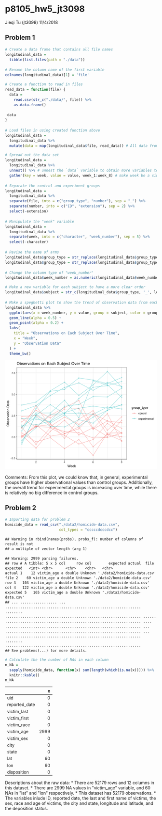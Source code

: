 p8105\_hw5\_jt3098
================
Jieqi Tu (jt3098)
11/4/2018

Problem 1
---------

``` r
# Create a data frame that contains all file names
longitudinal_data = 
  tibble(list.files(path = "./data"))

# Rename the column name of the first variable
colnames(longitudinal_data)[1] = 'file'
```

``` r
# Create a function to read in files
read_data = function(file) {
  data = 
    read.csv(str_c("./data/", file)) %>%
    as.data.frame()
  
 data
}

# Load files in using created function above
longitudinal_data =
  longitudinal_data %>%
  mutate(data = map(longitudinal_data$file, read_data)) # All data from one file are nested in one variable called "data"
```

``` r
# Spread out the data set
longitudinal_data = 
  longitudinal_data %>%
  unnest() %>% # unnest the `data` variable to obtain more variables to store the data
  gather(key = week, value = value, week_1:week_8) # make week be a single variable

# Separate the control and experiment groups
longitudinal_data = 
  longitudinal_data %>%
  separate(file, into = c("group_type", "number"), sep = "_") %>%
  separate(number, into = c("ID", "extension"), sep = 2) %>%
  select(-extension)

# Manipulate the "week" variable
longitudinal_data = 
  longitudinal_data %>%
  separate(week, into = c("character", "week_number"), sep = 5) %>%
  select(-character)

# Revise the name of arms
longitudinal_data$group_type = str_replace(longitudinal_data$group_type, "con", "control")
longitudinal_data$group_type = str_replace(longitudinal_data$group_type, "exp", "experimental")

# Change the column type of "week_number"
longitudinal_data$week_number = as.numeric(longitudinal_data$week_number)
```

``` r
# Make a new variable for each subject to have a more clear order
longitudinal_data$subject = str_c(longitudinal_data$group_type, '_', longitudinal_data$ID)

# Make a speghetti plot to show the trend of observation data from each arm
longitudinal_data %>%
  ggplot(aes(x = week_number, y = value, group = subject, color = group_type)) +
  geom_line(alpha = 0.5) + 
  geom_point(alpha = 0.2) +
  labs(
    title = "Observations on Each Subject Over Time",
    x = "Week",
    y = "Observation Data"
  ) +
  theme_bw()
```

![](p8105_hw5_jt3098_files/figure-markdown_github/speghetti%20plot%20for%20problem%201-1.png)

Comments: From this plot, we could know that, in general, experimental groups have higher observational values than control groups. Additionally, the overall trend for experimental groups is increasing over time, while there is relatively no big difference in control groups.

Problem 2
---------

``` r
# Importing data for problem 2
homicide_data = read_csv("./data2/homicide-data.csv",
                         col_types = "cccccdcccdcc")
```

    ## Warning in rbind(names(probs), probs_f): number of columns of result is not
    ## a multiple of vector length (arg 1)

    ## Warning: 2999 parsing failures.
    ## row # A tibble: 5 x 5 col     row col        expected actual  file                        expected   <int> <chr>      <chr>    <chr>   <chr>                       actual 1    12 victim_age a double Unknown './data2/homicide-data.csv' file 2    60 victim_age a double Unknown './data2/homicide-data.csv' row 3   103 victim_age a double Unknown './data2/homicide-data.csv' col 4   122 victim_age a double Unknown './data2/homicide-data.csv' expected 5   165 victim_age a double Unknown './data2/homicide-data.csv'
    ## ... ................. ... ............................................................... ........ ............................................................... ...... ............................................................... .... ............................................................... ... ............................................................... ... ............................................................... ........ ...............................................................
    ## See problems(...) for more details.

``` r
# Calculate the the number of NAs in each column 
n_NA = 
  sapply(homicide_data, function(x) sum(length(which(is.na(x))))) %>%
  knitr::kable()
n_NA
```

|                |     x|
|----------------|-----:|
| uid            |     0|
| reported\_date |     0|
| victim\_last   |     0|
| victim\_first  |     0|
| victim\_race   |     0|
| victim\_age    |  2999|
| victim\_sex    |     0|
| city           |     0|
| state          |     0|
| lat            |    60|
| lon            |    60|
| disposition    |     0|

Descriptions about the raw data: \* There are 52179 rows and 12 columns in this dataset. \* There are 2999 NA values in "victim\_age" variable, and 60 NAs in "lat" and "lon" respectively. \* This dataset has 52179 observations. \* The variables inlude ID, reported date, the last and first name of victims, the sex, race and age of victims, the city and state, longitude and latitude, and the deposition status.
